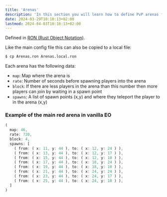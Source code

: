 ```yaml
---
title: 'Arenas'
description: 'In this section you will learn how to define PvP arenas for your server'
date: 2024-03-29T10:10:13+02:00
lastmod: 2024-04-03T10:10:13+02:00
---
```


Defined in [RON (Rust Object Notation)](https://docs.rs/ron/latest/ron/).

Like the main config file this can also be copied to a local file:

```sh
$ cp Arenas.ron Arenas.local.ron
```

Each arena has the following data:

- `map`: Map where the arena is
- `rate`: Number of seconds before spawning players into the arena
- `block`: If there are less players in the arena than this number then more players can join by waiting in a spawn point
- `spawns`: A list of spawn points (x,y) and where they teleport the player to in the arena (x,y)

### Example of the main red arena in vanilla EO

```rust
(
  map: 46,
  rate: 720,
  block: 4,
  spawns: [
	( from: ( x: 11, y: 44 ), to: ( x: 12, y: 24 ) ),
	( from: ( x: 13, y: 44 ), to: ( x: 12, y: 17 ) ),
	( from: ( x: 15, y: 44 ), to: ( x: 12, y: 10 ) ),
	( from: ( x: 17, y: 44 ), to: ( x: 18, y: 24 ) ),
	( from: ( x: 19, y: 44 ), to: ( x: 18, y: 10 ) ),
	( from: ( x: 21, y: 44 ), to: ( x: 24, y: 24 ) ),
	( from: ( x: 23, y: 44 ), to: ( x: 24, y: 17 ) ),
	( from: ( x: 25, y: 44 ), to: ( x: 24, y: 10 ) ),
  ]
)
```

